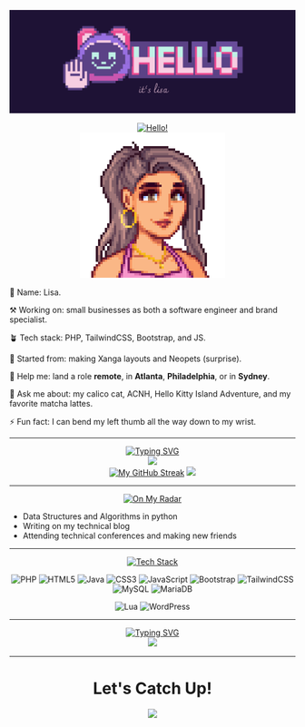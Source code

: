 ![Welcome to LisaComments' Github!](https://github.com/LisaComments/lisacomments/blob/main/gitbanner.png)
<div align="center">
<a href="https://git.io/typing-svg"><img src="https://readme-typing-svg.demolab.com?font=Serif&size=26&pause=1000&color=F73DB5&background=B852FF00&center=true&vCenter=true&random=false&width=435&lines=%E1%9E%87%E1%9F%86%E1%9E%9A%E1%9E%B6%E1%9E%94%E1%9E%9F%E1%9E%BD%E1%9E%9A.+Bonjour.++Xin+ch%C3%A0o." alt="Hello!" /></a>
</div>


<div align="center"><img src="https://github.com/LisaComments/lisacomments/blob/5b0ae931c0f464b0a2959a12b7bdec23e9a1adc1/stardewvalleypic.png"></div>

🌸 Name: Lisa. 

⚒️ Working on: small businesses as both a software engineer and brand specialist. 

🪴 Tech stack: PHP, TailwindCSS, Bootstrap, and JS. 

🦄 Started from: making Xanga layouts and Neopets (surprise). 

🤔 Help me: land a role **remote**, in **Atlanta**, **Philadelphia**, or in **Sydney**. 

💬 Ask me about: my calico cat, ACNH, Hello Kitty Island Adventure, and my favorite matcha lattes. 

⚡️ Fun fact: I can bend my left thumb all the way down to my wrist.
___

<div align="center">
  <a href="https://git.io/typing-svg"><img src="https://readme-typing-svg.demolab.com?font=Serif&weight=800&size=24&duration=.1&pause=1000&color=F74CA9&center=true&vCenter=true&repeat=false&random=false&width=435&lines=Stats+Say%3A" alt="Typing SVG" /></a>
</div>

<div align="center">
  <img src="https://github-readme-stats.vercel.app/api/top-langs/?username=lisacomments&theme=jolly&show_icons=true&hide_border=false&layout=compact" />
</div>
<div align="center">
  <a href="https://git.io/streak-stats"><img src="https://streak-stats.demolab.com?user=lisacomments&theme=jolly&border_radius=10&date_format=M%20j%5B%2C%20Y%5D" alt="My GitHub Streak" /></a>
  <img src="https://github-readme-stats.vercel.app/api?username=lisacomments&theme=jolly&show_icons=true&hide_border=false&count_private=true" />
</div>

___

<div align="center">
  <a href="https://git.io/typing-svg"><img src="https://readme-typing-svg.demolab.com?font=Serif&weight=800&size=24&duration=.1&pause=1000&color=F74CA9&center=true&vCenter=true&repeat=false&random=false&width=435&lines=What+Have+I+Been+Up+To%3F" alt="On My Radar" /></a>
</div>

- Data Structures and Algorithms in python
- Writing on my technical blog
- Attending technical conferences and making new friends

___

<div align="center">
  <a href="https://git.io/typing-svg"><img src="https://readme-typing-svg.demolab.com?font=Serif&weight=800&size=24&duration=.1&pause=1000&color=F74CA9&center=true&vCenter=true&repeat=false&random=false&width=435&lines=Stackin'+Up" alt="Tech Stack" /></a>
</div>
<div align="center">
  
  ![PHP](https://img.shields.io/badge/php-%23777BB4.svg?style=for-the-badge&logo=php&logoColor=white)
  ![HTML5](https://img.shields.io/badge/html5-%23E34F26.svg?style=for-the-badge&logo=html5&logoColor=white)
  ![Java](https://img.shields.io/badge/java-%23ED8B00.svg?style=for-the-badge&logo=openjdk&logoColor=white)
  ![CSS3](https://img.shields.io/badge/css3-%231572B6.svg?style=for-the-badge&logo=css3&logoColor=white)
  ![JavaScript](https://img.shields.io/badge/javascript-%23323330.svg?style=for-the-badge&logo=javascript&logoColor=%23F7DF1E)
  ![Bootstrap](https://img.shields.io/badge/bootstrap-%238511FA.svg?style=for-the-badge&logo=bootstrap&logoColor=white)
  ![TailwindCSS](https://img.shields.io/badge/tailwindcss-%2338B2AC.svg?style=for-the-badge&logo=tailwind-css&logoColor=white)
  ![MySQL](https://img.shields.io/badge/mysql-4479A1.svg?style=for-the-badge&logo=mysql&logoColor=white)
  ![MariaDB](https://img.shields.io/badge/MariaDB-003545?style=for-the-badge&logo=mariadb&logoColor=white)
 
  ![Lua](https://img.shields.io/badge/lua-%232C2D72.svg?style=for-the-badge&logo=lua&logoColor=white)
  ![WordPress](https://img.shields.io/badge/WordPress-%23117AC9.svg?style=for-the-badge&logo=WordPress&logoColor=white)
</div>

___
<div align="center">
  <a href="https://git.io/typing-svg"><img src="https://readme-typing-svg.demolab.com?font=Serif&weight=800&size=24&duration=.1&pause=1000&color=F74CA9&center=true&vCenter=true&repeat=false&random=false&width=487&lines=%F0%9F%90%A3+Meet+My+Tamagotchi%3A+Tinkytink" alt="Typing SVG" /></a>
</div>
<div align="center">
  <img src="https://www.codedex.io/api/petStatus?user=matchamenace">
</div>

___
<h1 align="center">Let's Catch Up!</h1>
<div align="center">
<a href="https://www.linkedin.com/in/lisaysinn"><img src="https://img.shields.io/badge/linkedin-%230077B5.svg?style=for-the-badge&logo=linkedin&logoColor=white"></a>
</div>


<!--
**LisaComments/lisacomments** is a ✨ _special_ ✨ repository because its `README.md` (this file) appears on your GitHub profile.

Here are some ideas to get you started:

- 🔭 I’m currently working on ...
- 🌱 I’m currently learning ...
- 👯 I’m looking to collaborate on ...
- 🤔 I’m looking for help with ...
- 💬 Ask me about ...
- 📫 How to reach me: ...
- 😄 Pronouns: ...
- ⚡ Fun fact: ...
-->
